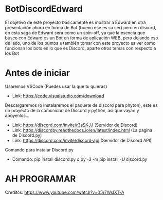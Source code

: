 # BotDiscordEdward
 El objetivo de este proyecto básicamente es mostrar a Edward en otra presentación ahora en forma de Bot (bueno ese es su ser) pero en discord, en esta saga de Edward sera como un spin-off, ya que la esencia que busco con Edward es un Bot en forma de aplicación WEB, pero dejando eso de lado, uno de los puntos a también tomar con este proyecto es ver como funcionan los bots en lo que es Discord, aparte otros temas con respecto a los Bot

# Antes de iniciar

Usaremos VSCode (Puedes usar la que tu quieras)

- Link: https://code.visualstudio.com/download

Descargaremos (o instalaremos el paquete de discord para phyton), este es un proyecto de la comunidad de Discord y python, asi que vayan y apoyenlos...

- Link: https://discord.com/invite/r3sSKJJ (Servidor de Discord)
- Link: https://discordpy.readthedocs.io/en/latest/index.html (La pagina de Discord.py)
- Link: https://discord.com/invite/discord-api (Servidor de Discord API)

Comando para instalar Discord.py
 - Comando: pip install discord.py o  py -3 -m pip install -U discord.py 
 
 # AH PROGRAMAR
 
 Creditos: https://www.youtube.com/watch?v=05r7WsIXT-A
